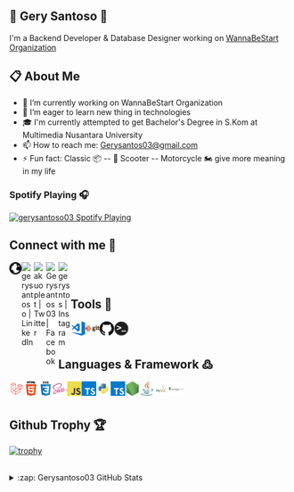 ## 🛵 Gery Santoso 🛵

I'm a Backend Developer & Database Designer working on [WannaBeStart Organization](https://github.com/WannaBeStart)

## 📋 About Me

- 🔭 I’m currently working on WannaBeStart Organization
- 📡 I’m eager to learn new thing in technologies
- 🎓 I'm currently attempted to get Bachelor's Degree in S.Kom at Multimedia Nusantara University
- 📫 How to reach me: Gerysantos03@gmail.com
- ⚡ Fun fact: Classic 📦 -- 🛵 Scooter -- Motorcycle 🏍️ give more meaning in my life

### Spotify Playing 🎧

[<img src="https://now-playing-codestackr.vercel.app/api/spotify-playing" alt="gerysantoso03 Spotify Playing" width="350" />](https://open.spotify.com/user/gerysantos03)

## Connect with me 🔗

[<img align="left" alt="wannabestart.com" width="22px" src="https://raw.githubusercontent.com/iconic/open-iconic/master/svg/globe.svg" />][website]
[<img align="left" alt="gerysantoso | LinkedIn" width="22px" src="https://cdn.jsdelivr.net/npm/simple-icons@v3/icons/linkedin.svg" />][linkedin]
[<img align="left" alt="akuoplet | Twitter" width="22px" src="https://cdn.jsdelivr.net/npm/simple-icons@v3/icons/twitter.svg" />][twitter]
[<img align="left" alt="Gerysantos03 | Facebook" width="22px" src="https://cdn.jsdelivr.net/npm/simple-icons@v3/icons/facebook.svg" />][facebook]
[<img align="left" alt="gerysntos | Instagram" width="22px" src="https://cdn.jsdelivr.net/npm/simple-icons@v3/icons/instagram.svg" />][instagram]

<br />
<br />

## Tools 🧰

<img align="left" alt="Visual Studio Code" width="26px" src="https://raw.githubusercontent.com/github/explore/80688e429a7d4ef2fca1e82350fe8e3517d3494d/topics/visual-studio-code/visual-studio-code.png" />
<img align="left" alt="Git" width="26px" src="https://raw.githubusercontent.com/github/explore/80688e429a7d4ef2fca1e82350fe8e3517d3494d/topics/git/git.png" />
<img align="left" alt="GitHub" width="26px" src="https://raw.githubusercontent.com/github/explore/78df643247d429f6cc873026c0622819ad797942/topics/github/github.png" />
<img align="left" alt="Terminal" width="26px" src="https://raw.githubusercontent.com/github/explore/80688e429a7d4ef2fca1e82350fe8e3517d3494d/topics/terminal/terminal.png" />

<br />
<br />

## Languages & Framework ߷

<img align="left" alt="Node.js" width="26px" src="https://raw.githubusercontent.com/github/explore/80688e429a7d4ef2fca1e82350fe8e3517d3494d/topics/laravel/laravel.png" />
<img align="left" alt="HTML5" width="26px" src="https://raw.githubusercontent.com/github/explore/80688e429a7d4ef2fca1e82350fe8e3517d3494d/topics/html/html.png" />
<img align="left" alt="CSS3" width="26px" src="https://raw.githubusercontent.com/github/explore/80688e429a7d4ef2fca1e82350fe8e3517d3494d/topics/css/css.png" />
<img align="left" alt="Sass" width="26px" src="https://raw.githubusercontent.com/github/explore/80688e429a7d4ef2fca1e82350fe8e3517d3494d/topics/sass/sass.png" />
<img align="left" alt="JavaScript" width="26px" src="https://raw.githubusercontent.com/github/explore/80688e429a7d4ef2fca1e82350fe8e3517d3494d/topics/javascript/javascript.png" />
<img align="left" alt="TypeScript" width="26px" src="https://raw.githubusercontent.com/github/explore/80688e429a7d4ef2fca1e82350fe8e3517d3494d/topics/typescript/typescript.png" />
<img align="left" alt="Sass" width="26px" src="https://raw.githubusercontent.com/github/explore/80688e429a7d4ef2fca1e82350fe8e3517d3494d/topics/python/python.png" />
<img align="left" alt="TypeScript" width="26px" src="https://raw.githubusercontent.com/github/explore/80688e429a7d4ef2fca1e82350fe8e3517d3494d/topics/typescript/typescript.png" />
<img align="left" alt="Node.js" width="26px" src="https://raw.githubusercontent.com/github/explore/80688e429a7d4ef2fca1e82350fe8e3517d3494d/topics/nodejs/nodejs.png" />
<img align="left" alt="Node.js" width="26px" src="https://raw.githubusercontent.com/github/explore/80688e429a7d4ef2fca1e82350fe8e3517d3494d/topics/java/java.png" />
<img align="left" alt="MySQL" width="26px" src="https://raw.githubusercontent.com/github/explore/80688e429a7d4ef2fca1e82350fe8e3517d3494d/topics/mysql/mysql.png" />
<img align="left" alt="MongoDB" width="26px" src="https://raw.githubusercontent.com/github/explore/80688e429a7d4ef2fca1e82350fe8e3517d3494d/topics/mongodb/mongodb.png" />

<br />
<br />

## Github Trophy 🏆

[![trophy](https://github-profile-trophy.vercel.app/?username=gerysantoso03)](https://github.com/gerysantoso03/github-profile-trophy)

<br />

<details>
  <summary>:zap: Gerysantoso03 GitHub Stats</summary>

  <img align="left" alt="gerysantoso03's GitHub Stats" src="https://github-readme-stats.codestackr.vercel.app/api?username=gerysantoso03&show_icons=true&hide_border=true&theme=buery" />

</details>

[website]: https://wannabestart.com
[twitter]: https://twitter.com/akuoplet
[facebook]: https://facebook.com/Gerysantos03
[instagram]: https://instagram.com/gerysntos
[linkedin]: https://www.linkedin.com/in/gery-santoso-8a95961b5/
